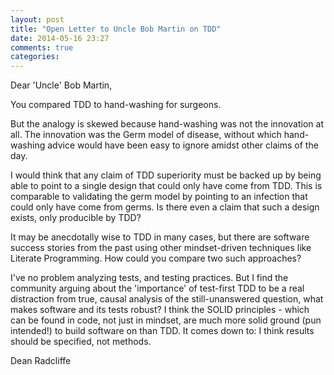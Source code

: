 ```yaml
---
layout: post
title: "Open Letter to Uncle Bob Martin on TDD"
date: 2014-05-16 23:27
comments: true
categories:
---
```


Dear 'Uncle' Bob Martin,

You compared TDD to hand-washing for surgeons.

But the analogy is skewed because hand-washing was not the innovation at all. The innovation was the Germ model of disease, without which hand-washing advice would have been easy to ignore amidst other claims of the day.

I would think that any claim of TDD superiority must be backed up by being able to point to a single design that could only have come from TDD. This is comparable to validating the germ model by pointing to an infection that could only have come from germs. Is there even a claim that such a design exists, only producible by TDD?

It may be anecdotally wise to TDD in many cases, but there are software success stories from the past using other mindset-driven techniques like Literate Programming. How could you compare two such approaches?

I've no problem analyzing tests, and testing practices. But I find the community arguing about the 'importance' of test-first TDD to be a real distraction from true, causal analysis of the still-unanswered question, what makes software and its tests robust? I think the SOLID principles - which can be found in code, not just in mindset, are much more solid ground (pun intended!) to build software on than TDD. It comes down to: I think results should be specified, not methods.

Dean Radcliffe
